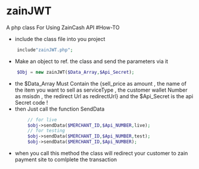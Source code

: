 # zainJWT
A php class For Using ZainCash API
#How-TO
* include the class file into you project
```php
	include"zainJWT.php";
```
* Make an object to ref. the class and send the parameters via it

```php
	$Obj = new zainJWT($Data_Array,$Api_Secret);
```
* the $Data_Array Must Contain the {sell_price as amount , the name of the item you want to sell as serviceType , the customer wallet Number as msisdn , the redirect Url as redirectUrl}
	and the $Api_Secret is the api Secret code !
* then Just call the function SendData
```php
	    // for live
	    $obj->sendData($MERCHANT_ID,$Api_NUMBER,live);
	    // for testing 
	    $obj->sendData($MERCHANT_ID,$Api_NUMBER,test);
	    $obj->sendData($MERCHANT_ID,$Api_NUMBER);
```

* when you call this method the class will redirect your customer to zain payment site
	to comlplete the transaction 
